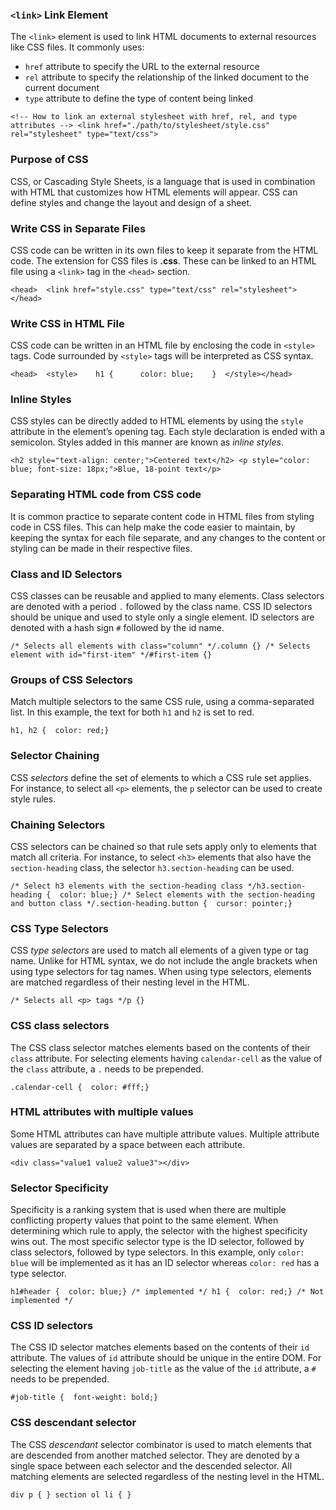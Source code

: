 ### `<link>` Link Element

The `<link>` element is used to link HTML documents to external resources like CSS files. It commonly uses:

-   `href` attribute to specify the URL to the external resource
-   `rel` attribute to specify the relationship of the linked document to the current document
-   `type` attribute to define the type of content being linked

```
<!-- How to link an external stylesheet with href, rel, and type attributes --> <link href="./path/to/stylesheet/style.css" rel="stylesheet" type="text/css">
```

### Purpose of CSS

CSS, or Cascading Style Sheets, is a language that is used in combination with HTML that customizes how HTML elements will appear. CSS can define styles and change the layout and design of a sheet.

### Write CSS in Separate Files

CSS code can be written in its own files to keep it separate from the HTML code. The extension for CSS files is **.css**. These can be linked to an HTML file using a `<link>` tag in the `<head>` section.

```
<head>  <link href="style.css" type="text/css" rel="stylesheet"></head>
```

### Write CSS in HTML File

CSS code can be written in an HTML file by enclosing the code in `<style>` tags. Code surrounded by `<style>` tags will be interpreted as CSS syntax.

```
<head>  <style>    h1 {      color: blue;    }  </style></head>
```

### Inline Styles

CSS styles can be directly added to HTML elements by using the `style` attribute in the element’s opening tag. Each style declaration is ended with a semicolon. Styles added in this manner are known as _inline styles_.

```
<h2 style="text-align: center;">Centered text</h2> <p style="color: blue; font-size: 18px;">Blue, 18-point text</p>
```

### Separating HTML code from CSS code

It is common practice to separate content code in HTML files from styling code in CSS files. This can help make the code easier to maintain, by keeping the syntax for each file separate, and any changes to the content or styling can be made in their respective files.

### Class and ID Selectors

CSS classes can be reusable and applied to many elements. Class selectors are denoted with a period `.` followed by the class name. CSS ID selectors should be unique and used to style only a single element. ID selectors are denoted with a hash sign `#` followed by the id name.

```
/* Selects all elements with class="column" */.column {} /* Selects element with id="first-item" */#first-item {}
```

### Groups of CSS Selectors

Match multiple selectors to the same CSS rule, using a comma-separated list. In this example, the text for both `h1` and `h2` is set to red.

```
h1, h2 {  color: red;}
```

### Selector Chaining

CSS _selectors_ define the set of elements to which a CSS rule set applies. For instance, to select all `<p>` elements, the `p` selector can be used to create style rules.

### Chaining Selectors

CSS selectors can be chained so that rule sets apply only to elements that match all criteria. For instance, to select `<h3>` elements that also have the `section-heading` class, the selector `h3.section-heading` can be used.

```
/* Select h3 elements with the section-heading class */h3.section-heading {  color: blue;} /* Select elements with the section-heading and button class */.section-heading.button {  cursor: pointer;}
```

### CSS Type Selectors

CSS _type selectors_ are used to match all elements of a given type or tag name. Unlike for HTML syntax, we do not include the angle brackets when using type selectors for tag names. When using type selectors, elements are matched regardless of their nesting level in the HTML.

```
/* Selects all <p> tags */p {}
```

### CSS class selectors

The CSS class selector matches elements based on the contents of their `class` attribute. For selecting elements having `calendar-cell` as the value of the `class` attribute, a `.` needs to be prepended.

```
.calendar-cell {  color: #fff;}
```

### HTML attributes with multiple values

Some HTML attributes can have multiple attribute values. Multiple attribute values are separated by a space between each attribute.

```
<div class="value1 value2 value3"></div>
```

### Selector Specificity

Specificity is a ranking system that is used when there are multiple conflicting property values that point to the same element. When determining which rule to apply, the selector with the highest specificity wins out. The most specific selector type is the ID selector, followed by class selectors, followed by type selectors. In this example, only `color: blue` will be implemented as it has an ID selector whereas `color: red` has a type selector.

```
h1#header {  color: blue;} /* implemented */ h1 {  color: red;} /* Not implemented */
```

### CSS ID selectors

The CSS ID selector matches elements based on the contents of their `id` attribute. The values of `id` attribute should be unique in the entire DOM. For selecting the element having `job-title` as the value of the `id` attribute, a `#` needs to be prepended.

```
#job-title {  font-weight: bold;}
```

### CSS descendant selector

The CSS _descendant_ selector combinator is used to match elements that are descended from another matched selector. They are denoted by a single space between each selector and the descended selector. All matching elements are selected regardless of the nesting level in the HTML.

```
div p { } section ol li { }
```